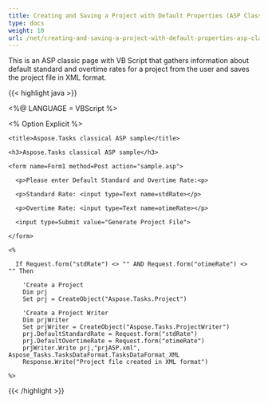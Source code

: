 ```yaml
---
title: Creating and Saving a Project with Default Properties (ASP Classic)
type: docs
weight: 10
url: /net/creating-and-saving-a-project-with-default-properties-asp-classic/
---
```


This is an ASP classic page with VB Script that gathers information about default standard and overtime rates for a project from the user and saves the project file in XML format.



{{< highlight java >}}



<%@ LANGUAGE = VBScript %>

<% Option Explicit %>



<html>

  <head>

    <title>Aspose.Tasks classical ASP sample</title>

  </head>

  <body>

    <h3>Aspose.Tasks classical ASP sample</h3>

    <form name=Form1 method=Post action="sample.asp">

      <p>Please enter Default Standard and Overtime Rate:<p>

      <p>Standard Rate: <input type=Text name=stdRate></p>

      <p>Overtime Rate: <input type=Text name=otimeRate></p>

      <input type=Submit value="Generate Project File">

    </form>

    <%

      If Request.form("stdRate") <> "" AND Request.form("otimeRate") <>  "" Then

        'Create a Project
        Dim prj
        Set prj = CreateObject("Aspose.Tasks.Project")

        'Create a Project Writer
        Dim prjWriter
        Set prjWriter = CreateObject("Aspose.Tasks.ProjectWriter")
        prj.DefaultStandardRate = Request.form("stdRate")
        prj.DefaultOvertimeRate = Request.form("otimeRate")
        prjWriter.Write prj,"prjASP.xml", Aspose_Tasks.TasksDataFormat.TasksDataFormat_XML
        Response.Write("Project file created in XML format")

    %>

  </body>

</html>

{{< /highlight >}}
